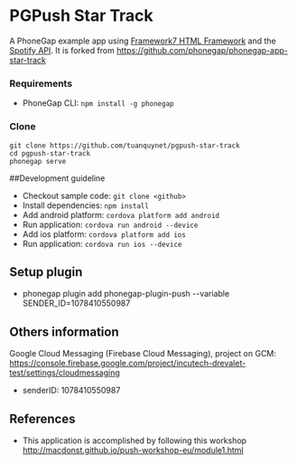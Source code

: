 
# PGPush Star Track

A PhoneGap example app using [Framework7 HTML Framework](http://framework7.io/) and the [Spotify API](https://developer.spotify.com/web-api/).
It is forked from https://github.com/phonegap/phonegap-app-star-track

### Requirements

- PhoneGap CLI: `npm install -g phonegap`

### Clone

```
git clone https://github.com/tuanquynet/pgpush-star-track
cd pgpush-star-track
phonegap serve
```

##Development guideline
- Checkout sample code: `git clone <github>`
- Install dependencies: `npm install`
- Add android platform: `cordova platform add android`
- Run application: `cordova run android --device` 
- Add ios platform: `cordova platform add ios`
- Run application: `cordova run ios --device` 

## Setup plugin
- phonegap plugin add phonegap-plugin-push --variable SENDER_ID=1078410550987

## Others information
Google Cloud Messaging (Firebase Cloud Messaging), project on GCM: https://console.firebase.google.com/project/incutech-drevalet-test/settings/cloudmessaging
- senderID: 1078410550987

## References
- This application is accomplished by following this workshop http://macdonst.github.io/push-workshop-eu/module1.html
